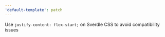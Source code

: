```yaml
---
'default-template': patch
---
```


Use `justify-content: flex-start;` on Sverdle CSS to avoid compatibility issues
